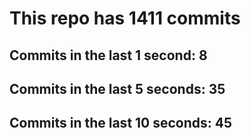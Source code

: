 # This repo has 1411 commits

## Commits in the last 1 second: 8
## Commits in the last 5 seconds: 35
## Commits in the last 10 seconds: 45
